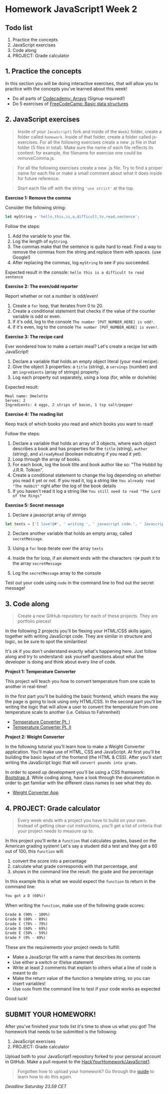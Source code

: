 # Homework JavaScript1 Week 2

## **Todo list**

1. Practice the concepts
2. JavaScript exercises
3. Code along
4. PROJECT: Grade calculator

## **1. Practice the concepts**

In this section you will be doing interactive exercises, that will allow you to practice with the concepts you've learned about this week!

- Do all parts of [Codecademy: Arrays](https://www.codecademy.com/courses/introduction-to-javascript/lessons/arrays) (Signup required!)
- Do 5 exercises of [FreeCodeCamp: Basic data structures](https://learn.freecodecamp.org/javascript-algorithms-and-data-structures/basic-data-structures)

## **2. JavaScript exercises**

> Inside of your `JavaScript1` fork and inside of the `Week2` folder, create a folder called `homework`. Inside of that folder, create a folder called js-exercises. For all the following exercises create a new .js file in that folder (5 files in total). Make sure the name of each file reflects its content: for example, the filename for exercise one could be removeComma.js.

> For all the following exercises create a new .js file. Try to find a proper name for each file or make a small comment about what it does inside for future reference.

> Start each file off with the string `'use strict'` at the top.

**Exercise 1: Remove the comma**

Consider the following string:

```js
let myString = 'hello,this,is,a,difficult,to,read,sentence';
```

Follow the steps:

1. Add the variable to your file.
2. Log the length of `myString`.
3. The commas make that the sentence is quite hard to read. Find a way to remove the commas from the string and replace them with spaces. (use Google!)
4. After replacing the commas, log `myString` to see if you succeeded.

Expected result in the console: `hello this is a difficult to read sentence`

**Exercise 2: The even/odd reporter**

Report whether or not a number is odd/even!

1. Create a `for` loop, that iterates from 0 to 20.
2. Create a conditional statement that checks if the value of the counter variable is odd or even.
3. If it's odd, log to the console `The number [PUT_NUMBER_HERE] is odd!`.
4. If it's even, log to the console `The number [PUT_NUMBER_HERE] is even!`.

**Exercise 3: The recipe card**

Ever wondered how to make a certain meal? Let's create a recipe list with JavaScript!

1. Declare a variable that holds an empty object literal (your meal recipe).
2. Give the object 3 properties: a `title` (string), a `servings` (number) and an `ingredients` (array of strings) property.
3. Log each property out separately, using a loop (for, while or do/while)

Expected result:

```console
Meal name: Omelette
Serves: 2
Ingredients: 4 eggs, 2 strips of bacon, 1 tsp salt/pepper
```

**Exercise 4: The reading list**

Keep track of which books you read and which books you want to read!

Follow the steps:

1. Declare a variable that holds an array of 3 objects, where each object describes a book and has properties for the `title` (string), `author` (string), and `alreadyRead` (boolean indicating if you read it yet).
2. Loop through the array of books.
3. For each book, log the book title and book author like so: "The Hobbit by J.R.R. Tolkien".
4. Create a conditional statement to change the log depending on whether you read it yet or not. If you read it, log a string like `You already read "The Hobbit"` right after the log of the book details
5. If you haven't read it log a string like `You still need to read "The Lord of the Rings"`

**Exercise 5: Secret message**

1. Declare a javascript array of strings

```js
let texts = ['I love!@#', ' writing ', ' javascript code.', ' Javascript is a lightweight', ' programing language', ' that can be used to manage', ' cookies!@#', ' in the web browser.'];
```

2. Declare another variable that holds an empty array, called `secretMessage`.

3. Using a `for` loop iterate over the array `texts` 

4. Inside the for loop, if an element ends with the characters `!@#` push it to the array `secretMessage`

5. Log the `secretMessage` array to the console

Test out your code using `node` in the command line to find out the secret message!

## **3. Code along**

> Create a new GitHub repository for each of these projects. They are portfolio pieces!

In the following 2 projects you'll be flexing your HTML/CSS skills again, together with writing JavaScript code. They are similar in structure and logic, so be sure to spot the similarities!

It's ok if you don't understand exactly what's happening here. Just follow along and try to understand: ask yourself questions about what the developer is doing and think about every line of code.

**Project 1: Temperature Converter**

This project will teach you how to convert temperature from one scale to another in real-time!

In the first part you'll be building the basic frontend, which means the way the page is going to look using only HTML/CSS. In the second part you'll be writing the logic that will allow a user to convert the temperature from one temperature scale to another (i.e. Celsius to Fahrenheit)

- [Temperature Converter Pt. I](https://www.youtube.com/watch?v=EHclqGV_KME)
- [Temperature Converter Pt. II](https://www.youtube.com/watch?v=8mRGfLL1nzE)

**Project 2: Weight Converter**

In the following tutorial you'll learn how to make a Weight Converter application. You'll make use of HTML, CSS and JavaScript. At first you'll be building the basic layout of the frontend (the HTML & CSS). After you'll start writing the JavaScript logic that will `convert pounds into grams`.

In order to speed up development you'll be using a CSS framework: [Bootstrap 4](https://www.getbootstrap.com). While coding along, have a look through the documentation in order to get familiar with the different class names to see what they do.

- [Weight Converter App](https://www.youtube.com/watch?v=7l-ZAuU8TXc)

## **4. PROJECT: Grade calculator**

> Every week ends with a project you have to build on your own. Instead of getting clear-cut instructions, you'll get a list of criteria that your project needs to measure up to.

In this project you'll write a `function` that calculates grades, based on the American grading system! Let's say a student did a test and they got a 60 out of 100, this `function` will:

1. convert the score into a percentage
2. calculate what grade corresponds with that percentage, and
3. shows in the command line the result: the grade and the percentage

In this example this is what we would expect the `function` to return in the command line:

```markdown
You got a D (60%)!
```

When writing the `function`, make use of the following grade scores:

```markdown
Grade A (90% - 100%)
Grade B (80% - 89%)
Grade C (70% - 79%)
Grade D (60% - 69%)
Grade E (50% - 59%)
Grade F (0% - 49%)
```

These are the requirements your project needs to fulfill:

- Make a JavaScript file with a name that describes its contents
- Use either a switch or if/else statement
- Write at least 2 comments that explain to others what a line of code is meant to do
- Make the return value of the function a template string, so you can insert variables!
- Use `node` from the command line to test if your code works as expected

Good luck!

## **SUBMIT YOUR HOMEWORK!**

After you've finished your todo list it's time to show us what you got! The homework that needs to be submitted is the following:

1. JavaScript exercises
2. PROJECT: Grade calculator

Upload both to your JavaScript1 repository forked to your personal account in GitHub. Make a pull request to the [HackYourHomework/JavaScript1](https://www.github.com/hackyourhomework/javascript1).

> Forgotten how to upload your homework? Go through the [guide](../hand-in-homework-guide.md) to learn how to do this again.

_Deadline Saturday 23.59 CET_

